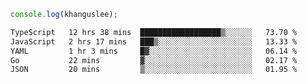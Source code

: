 ```js
console.log(khanguslee);
```

<!--START_SECTION:waka-->

```txt
TypeScript   12 hrs 38 mins  ██████████████████▒░░░░░░   73.70 %
JavaScript   2 hrs 17 mins   ███▒░░░░░░░░░░░░░░░░░░░░░   13.33 %
YAML         1 hr 3 mins     █▓░░░░░░░░░░░░░░░░░░░░░░░   06.14 %
Go           22 mins         ▓░░░░░░░░░░░░░░░░░░░░░░░░   02.17 %
JSON         20 mins         ▒░░░░░░░░░░░░░░░░░░░░░░░░   01.95 %
```

<!--END_SECTION:waka-->

<!--
**khanguslee/khanguslee** is a ✨ _special_ ✨ repository because its `README.md` (this file) appears on your GitHub profile.

Here are some ideas to get you started:

- 🔭 I’m currently working on ...
- 🌱 I’m currently learning ...
- 👯 I’m looking to collaborate on ...
- 🤔 I’m looking for help with ...
- 💬 Ask me about ...
- 📫 How to reach me: ...
- 😄 Pronouns: ...
- ⚡ Fun fact: ...
-->
